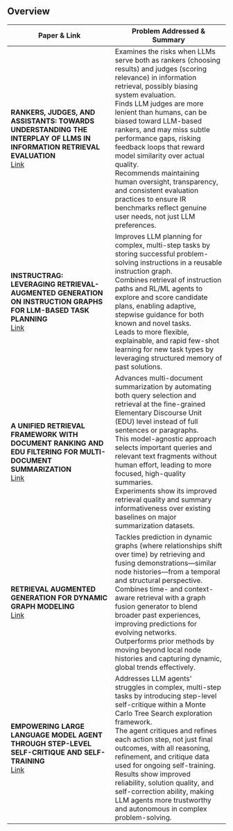 ## Overview

| Paper & Link                                                                                                                                                                   | Problem Addressed & Summary                                                                                                                                                                                                                                                                                                                                                                                                                                                                                                                            |
| ------------------------------------------------------------------------------------------------------------------------------------------------------------------------------ | ------------------------------------------------------------------------------------------------------------------------------------------------------------------------------------------------------------------------------------------------------------------------------------------------------------------------------------------------------------------------------------------------------------------------------------------------------------------------------------------------------------------------------------------------------ |
| **RANKERS, JUDGES, AND ASSISTANTS: TOWARDS UNDERSTANDING THE INTERPLAY OF LLMS IN INFORMATION RETRIEVAL EVALUATION**<br>[Link](https://dl.acm.org/doi/10.1145/3726302.3730348) | Examines the risks when LLMs serve both as rankers (choosing results) and judges (scoring relevance) in information retrieval, possibly biasing system evaluation.<br>Finds LLM judges are more lenient than humans, can be biased toward LLM-based rankers, and may miss subtle performance gaps, risking feedback loops that reward model similarity over actual quality.<br>Recommends maintaining human oversight, transparency, and consistent evaluation practices to ensure IR benchmarks reflect genuine user needs, not just LLM preferences. |
| **INSTRUCTRAG: LEVERAGING RETRIEVAL-AUGMENTED GENERATION ON INSTRUCTION GRAPHS FOR LLM-BASED TASK PLANNING**<br>[Link](https://dl.acm.org/doi/10.1145/3726302.3730009)         | Improves LLM planning for complex, multi-step tasks by storing successful problem-solving instructions in a reusable instruction graph.<br>Combines retrieval of instruction paths and RL/ML agents to explore and score candidate plans, enabling adaptive, stepwise guidance for both known and novel tasks.<br>Leads to more flexible, explainable, and rapid few-shot learning for new task types by leveraging structured memory of past solutions.                                                                                               |
| **A UNIFIED RETRIEVAL FRAMEWORK WITH DOCUMENT RANKING AND EDU FILTERING FOR MULTI-DOCUMENT SUMMARIZATION**<br>[Link](https://dl.acm.org/doi/10.1145/3726302.3729884)           | Advances multi-document summarization by automating both query selection and retrieval at the fine-grained Elementary Discourse Unit (EDU) level instead of full sentences or paragraphs.<br>This model-agnostic approach selects important queries and relevant text fragments without human effort, leading to more focused, high-quality summaries.<br>Experiments show its improved retrieval quality and summary informativeness over existing baselines on major summarization datasets.                                                         |
| **RETRIEVAL AUGMENTED GENERATION FOR DYNAMIC GRAPH MODELING**<br>[Link](https://dl.acm.org/doi/10.1145/3726302.3729958)                                                        | Tackles prediction in dynamic graphs (where relationships shift over time) by retrieving and fusing demonstrations—similar node histories—from a temporal and structural perspective.<br>Combines time- and context-aware retrieval with a graph fusion generator to blend broader past experiences, improving predictions for evolving networks.<br>Outperforms prior methods by moving beyond local node histories and capturing dynamic, global trends effectively.                                                                                 |
| **EMPOWERING LARGE LANGUAGE MODEL AGENT THROUGH STEP-LEVEL SELF-CRITIQUE AND SELF-TRAINING**<br>[Link](https://dl.acm.org/doi/10.1145/3726302.3729965)                         | Addresses LLM agents' struggles in complex, multi-step tasks by introducing step-level self-critique within a Monte Carlo Tree Search exploration framework.<br>The agent critiques and refines each action step, not just final outcomes, with all reasoning, refinement, and critique data used for ongoing self-training.<br>Results show improved reliability, solution quality, and self-correction ability, making LLM agents more trustworthy and autonomous in complex problem-solving.                                                        |